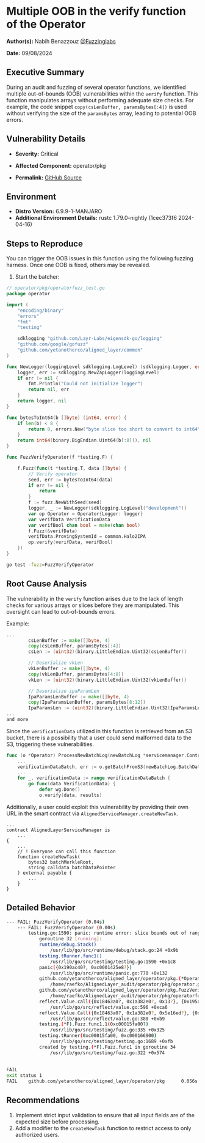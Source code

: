# Multiple OOB in the verify function of the Operator

**Author(s):** Nabih Benazzouz [@Fuzzinglabs](https://github.com/FuzzingLabs/)

**Date:** 09/08/2024

## **Executive Summary**

During an audit and fuzzing of several operator functions, we identified multiple out-of-bounds (OOB) vulnerabilities within the `verify` function. This function manipulates arrays without performing adequate size checks. For example, the code snippet `copy(csLenBuffer, paramsBytes[:4])` is used without verifying the size of the `paramsBytes` array, leading to potential OOB errors.

## Vulnerability Details

- **Severity:** Critical

- **Affected Component:** operator/pkg

- **Permalink:** [GitHub Source](https://github.com/yetanotherco/aligned_layer/blob/81e1ae4ff6cdddca28808ac071d4b1ae72793346/operator/pkg/operator.go#L251)

## Environment

- **Distro Version:** 6.9.9-1-MANJARO
- **Additional Environment Details:** rustc 1.79.0-nightly (1cec373f6 2024-04-16)

## Steps to Reproduce

You can trigger the OOB issues in this function using the following fuzzing harness. Once one OOB is fixed, others may be revealed.

1. Start the batcher:

```go
// operator/pkg/operatorfuzz_test.go
package operator

import (
	"encoding/binary"
	"errors"
	"fmt"
	"testing"

	sdklogging "github.com/Layr-Labs/eigensdk-go/logging"
	"github.com/google/gofuzz"
	"github.com/yetanotherco/aligned_layer/common"
)

func NewLogger(loggingLevel sdklogging.LogLevel) (sdklogging.Logger, error) {
	logger, err := sdklogging.NewZapLogger(loggingLevel)
	if err != nil {
		fmt.Println("Could not initialize logger")
		return nil, err
	}
	return logger, nil
}

func bytesToInt64(b []byte) (int64, error) {
	if len(b) < 8 {
		return 0, errors.New("byte slice too short to convert to int64")
	}
	return int64(binary.BigEndian.Uint64(b[:8])), nil
}

func FuzzVerifyOperator(f *testing.F) {

	f.Fuzz(func(t *testing.T, data []byte) {
		// Verify operator
		seed, err := bytesToInt64(data)
		if err != nil {
			return
		}
		f := fuzz.NewWithSeed(seed)
		logger, _ := NewLogger(sdklogging.LogLevel("development"))
		var op Operator = Operator{Logger: logger}
		var verifData VerificationData
		var verifBool chan bool = make(chan bool)
		f.Fuzz(&verifData)
		verifData.ProvingSystemId = common.Halo2IPA
		op.verify(verifData, verifBool)
	})
}
```
```sh
go test -fuzz=FuzzVerifyOperator
```


## Root Cause Analysis

The vulnerability in the `verify` function arises due to the lack of length checks for various arrays or slices before they are manipulated. This oversight can lead to out-of-bounds errors.

Example:

```go
...
		csLenBuffer := make([]byte, 4)
		copy(csLenBuffer, paramsBytes[:4])
		csLen := (uint32)(binary.LittleEndian.Uint32(csLenBuffer))

		// Deserialize vkLen
		vkLenBuffer := make([]byte, 4)
		copy(vkLenBuffer, paramsBytes[4:8])
		vkLen := (uint32)(binary.LittleEndian.Uint32(vkLenBuffer))

		// Deserialize ipaParamLen
		IpaParamsLenBuffer := make([]byte, 4)
		copy(IpaParamsLenBuffer, paramsBytes[8:12])
		IpaParamsLen := (uint32)(binary.LittleEndian.Uint32(IpaParamsLenBuffer))
...
and more

```

Since the `verificationData` utilized in this function is retrieved from an S3 bucket, there is a possibility that a user could send malformed data to the S3, triggering these vulnerabilities.

```go
func (o *Operator) ProcessNewBatchLog(newBatchLog *servicemanager.ContractAlignedLayerServiceManagerNewBatch) error {
    ...
	verificationDataBatch, err := o.getBatchFromS3(newBatchLog.BatchDataPointer, newBatchLog.BatchMerkleRoot)
    ...
	for _, verificationData := range verificationDataBatch {
		go func(data VerificationData) {
			defer wg.Done()
			o.verify(data, results)

```
Additionally, a user could exploit this vulnerability by providing their own URL in the smart contract via `AlignedServiceManager.createNewTask`.

```solidity
...
contract AlignedLayerServiceManager is
    ...
{
    ...
    // ! Everyone can call this function
    function createNewTask(
        bytes32 batchMerkleRoot,
        string calldata batchDataPointer
    ) external payable {
        ...
    }
}
```


## Detailed Behavior

```sh
--- FAIL: FuzzVerifyOperator (0.04s)
    --- FAIL: FuzzVerifyOperator (0.00s)
        testing.go:1590: panic: runtime error: slice bounds out of range [:4] with capacity 2
            goroutine 32 [running]:
            runtime/debug.Stack()
                /usr/lib/go/src/runtime/debug/stack.go:24 +0x9b
            testing.tRunner.func1()
                /usr/lib/go/src/testing/testing.go:1590 +0x1c8
            panic({0x190ac40?, 0xc0001425e8?})
                /usr/lib/go/src/runtime/panic.go:770 +0x132
            github.com/yetanotherco/aligned_layer/operator/pkg.(*Operator).verify(0xc0005195e0, {0x5, {0x0, 0x0, 0x0}, {0xc00027fef0, 0x3, 0x3}, {0xc00027ff00, 0x2, ...}, ...}, ...)
                /home/raefko/AlignedLayer_audit/operator/pkg/operator.go:251 +0x14e9
            github.com/yetanotherco/aligned_layer/operator/pkg.FuzzVerifyOperator.func1(0x0?, {0xc00027fe80, 0x8, 0x4a9613?})
                /home/raefko/AlignedLayer_audit/operator/pkg/operatorfuzz_test.go:45 +0x1e8
            reflect.Value.call({0x18463a0?, 0x1a382e0?, 0x13?}, {0x195a57a, 0x4}, {0xc000299860, 0x2, 0x2?})
                /usr/lib/go/src/reflect/value.go:596 +0xca6
            reflect.Value.Call({0x18463a0?, 0x1a382e0?, 0x5e16ed?}, {0xc000299860?, 0x1958fa0?, 0xf?})
                /usr/lib/go/src/reflect/value.go:380 +0xb9
            testing.(*F).Fuzz.func1.1(0xc00015fa00?)
                /usr/lib/go/src/testing/fuzz.go:335 +0x325
            testing.tRunner(0xc00015fa00, 0xc000166900)
                /usr/lib/go/src/testing/testing.go:1689 +0xfb
            created by testing.(*F).Fuzz.func1 in goroutine 34
                /usr/lib/go/src/testing/fuzz.go:322 +0x574
            
    
FAIL
exit status 1
FAIL    github.com/yetanotherco/aligned_layer/operator/pkg      0.056s

```

## Recommendations

1.	Implement strict input validation to ensure that all input fields are of the expected size before processing.
2.	Add a modifier to the `createNewTask` function to restrict access to only authorized users.